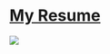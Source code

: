 # [My Resume](https://github.com/keshihua5/resume/blob/master/Cloud%2C%20Robert.pdf)
<img src="https://github.com/keshihua5/resume/blob/master/Cloud%2C%20Robert_Page_1.png">
